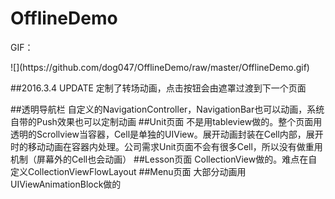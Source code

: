 # OfflineDemo
<p>GIF：
 <p>![](https://github.com/dog047/OfflineDemo/raw/master/OfflineDemo.gif)


##2016.3.4 UPDATE
定制了转场动画，点击按钮会由遮罩过渡到下一个页面
 
##透明导航栏
自定义的NavigationController，NavigationBar也可以动画，系统自带的Push效果也可以定制动画
##Unit页面
不是用tableview做的。整个页面用透明的Scrollview当容器，Cell是单独的UIView。展开动画封装在Cell内部，展开时的移动动画在容器内处理。公司需求Unit页面不会有很多Cell，所以没有做重用机制（屏幕外的Cell也会动画）
##Lesson页面
CollectionView做的。难点在自定义CollectionViewFlowLayout
##Menu页面
大部分动画用UIViewAnimationBlock做的
